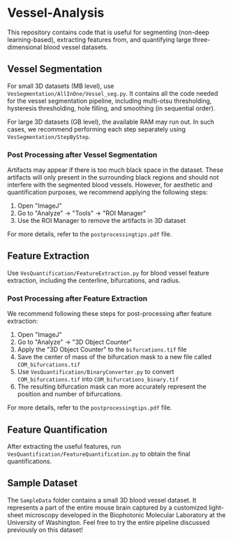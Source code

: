 # Vessel-Analysis

This repository contains code that is useful for segmenting (non-deep learning-based), extracting features from, and quantifying large three-dimensional blood vessel datasets.

## Vessel Segmentation

For small 3D datasets (MB level), use `VesSegmentation/AllInOne/Vessel_seg.py`. It contains all the code needed for the vessel segmentation pipeline, including multi-otsu thresholding, hysteresis thresholding, hole filling, and smoothing (in sequential order).

For large 3D datasets (GB level), the available RAM may run out. In such cases, we recommend performing each step separately using `VesSegmentation/StepByStep`.

### Post Processing after Vessel Segmentation

Artifacts may appear if there is too much black space in the dataset. These artifacts will only present in the surrounding black regions and should not interfere with the segmented blood vessels. However, for aesthetic and quantification purposes, we recommend applying the following steps:

1. Open "ImageJ"
2. Go to "Analyze" -> "Tools" -> "ROI Manager"
3. Use the ROI Manager to remove the artifacts in 3D dataset

For more details, refer to the `postprocessingtips.pdf` file.

## Feature Extraction

Use `VesQuantification/FeatureExtraction.py` for blood vessel feature extraction, including the centerline, bifurcations, and radius.

### Post Processing after Feature Extraction

We recommend following these steps for post-processing after feature extraction:

1. Open "ImageJ"
2. Go to "Analyze" -> "3D Object Counter"
3. Apply the "3D Object Counter" to the `bifurcations.tif` file
4. Save the center of mass of the bifurcation mask to a new file called `COM_bifurcations.tif`
5. Use `VesQuantification/BinaryConverter.py` to convert `COM_bifurcations.tif` into `COM_bifurcations_binary.tif`
6. The resulting bifurcation mask can more accurately represent the position and number of bifurcations.

For more details, refer to the `postprocessingtips.pdf` file.

## Feature Quantification

After extracting the useful features, run `VesQuantification/FeatureQuantification.py` to obtain the final quantifications.

## Sample Dataset

The `SampleData` folder contains a small 3D blood vessel dataset. It represents a part of the entire mouse brain captured by a
customized light-sheet microscopy developed in the Biophotonic Molecular Laboratory at the University of Washington.
Feel free to try the entire pipeline discussed previously on this dataset!
